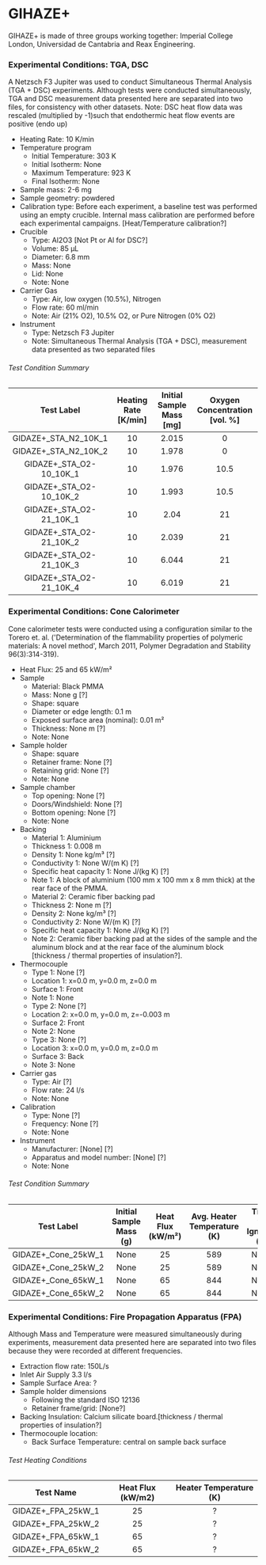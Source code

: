 # GIHAZE+ 
GIHAZE+ is made of three groups working together: Imperial College London, Universidad de Cantabria and Reax Engineering.

### Experimental Conditions: TGA, DSC
A Netzsch F3 Jupiter was used to conduct Simultaneous Thermal Analysis (TGA + DSC) experiments. Although tests were conducted simultaneously, TGA and DSC measurement data presented here are separated into two files, for consistency with other datasets.
Note: DSC heat flow data was rescaled (multiplied by -1)such that endothermic heat flow events are positive (endo up)

* Heating Rate: 10 K/min
* Temperature program
  - Initial Temperature: 303 K
  - Initial Isotherm: None
  - Maximum Temperature: 923 K
  - Final Isotherm: None
* Sample mass: 2-6 mg
* Sample geometry: powdered
* Calibration type: Before each experiment, a baseline test was performed using an empty crucible. Internal mass calibration are performed before each experimental campaigns. [Heat/Temperature calibration?]
* Crucible
  - Type: Al2O3 [Not Pt or Al for DSC?]
  - Volume: 85 µL
  - Diameter: 6.8 mm
  - Mass: None
  - Lid: None
  - Note: None
* Carrier Gas
  - Type: Air, low oxygen (10.5%), Nitrogen
  - Flow rate: 60  ml/min
  - Note: Air (21% O2), 10.5% O2, or Pure Nitrogen (0% O2)
* Instrument
  - Type: Netzsch F3 Jupiter
  - Note: Simultaneous Thermal Analysis (TGA + DSC), measurement data presented as two separated files

###### Test Condition Summary

| Test Label | Heating Rate [K/min] | Initial Sample Mass [mg] | Oxygen Concentration [vol. %] |
|:----------:|:--------------------:|:------------------------:|:------------------------------:|
|GIDAZE+\_STA\_N2\_10K\_1     | 10 | 2.015|  0   |  
|GIDAZE+\_STA\_N2\_10K\_2     | 10 | 1.978|  0   |  
|GIDAZE+\_STA\_O2\-10\_10K\_1 | 10 | 1.976| 10.5 |  
|GIDAZE+\_STA\_O2\-10\_10K\_2 | 10 | 1.993| 10.5 |  
|GIDAZE+\_STA\_O2\-21\_10K\_1 | 10 | 2.04 | 21   |
|GIDAZE+\_STA\_O2\-21\_10K\_2 | 10 | 2.039| 21   |  
|GIDAZE+\_STA\_O2\-21\_10K\_3 | 10 | 6.044| 21   |  
|GIDAZE+\_STA\_O2\-21\_10K\_4 | 10 | 6.019| 21   |   



### Experimental Conditions: Cone Calorimeter
Cone calorimeter tests were conducted using a configuration similar to the Torero et. al. ('Determination of the flammability properties of polymeric materials: A novel method', March 2011, Polymer Degradation and Stability 96(3):314-319).


* Heat Flux: 25 and 65 kW/m²
* Sample
  - Material: Black PMMA
  - Mass: None g [?]
  - Shape: square
  - Diameter or edge length: 0.1 m
  - Exposed surface area (nominal): 0.01 m²
  - Thickness: None m [?]
  - Note: None
* Sample holder
  - Shape: square
  - Retainer frame: None [?]
  - Retaining grid: None [?]
  - Note: None
* Sample chamber
  - Top opening: None [?]
  - Doors/Windshield: None [?]
  - Bottom opening: None [?]
  - Note: None
* Backing
  - Material 1: Aluminium
  - Thickness 1: 0.008 m
  - Density 1: None kg/m³ [?]
  - Conductivity 1: None W/(m K) [?]
  - Specific heat capacity 1: None J/(kg K) [?]
  - Note 1: A block of aluminium (100 mm x 100 mm x 8 mm thick) at the rear face of the PMMA.
  - Material 2: Ceramic fiber backing pad
  - Thickness 2: None m [?]
  - Density 2: None kg/m³ [?]
  - Conductivity 2: None W/(m K) [?]
  - Specific heat capacity 1: None J/(kg K) [?]
  - Note 2: Ceramic fiber backing pad at the sides of the sample and the aluminum block and at the rear face of the aluminum block [thickness / thermal properties of insulation?].
* Thermocouple
  - Type 1: None [?]
  - Location 1: x=0.0 m, y=0.0 m, z=0.0 m
  - Surface 1: Front
  - Note 1: None
  - Type 2: None [?]
  - Location 2: x=0.0 m, y=0.0 m, z=-0.003 m
  - Surface 2: Front
  - Note 2: None
  - Type 3: None [?]
  - Location 3: x=0.0 m, y=0.0 m, z=0.0 m
  - Surface 3: Back
  - Note 3: None
* Carrier gas
  - Type: Air [?]
  - Flow rate: 24 l/s
  - Note: None
* Calibration
  - Type: None [?]
  - Frequency: None [?]
  - Note: None
* Instrument
  - Manufacturer: [None] [?]
  - Apparatus and model number: [None] [?]
  - Note: None

###### Test Condition Summary

| Test Label | Initial Sample Mass (g) | Heat Flux (kW/m²) | Avg. Heater Temperature (K) | Time to Ignition (s) |
|:------:|:------:|:------:|:------:|:------:|
| GIDAZE+_Cone_25kW_1 | None | 25 | 589 | None |
| GIDAZE+_Cone_25kW_2 | None | 25 | 589 | None |
| GIDAZE+_Cone_65kW_1 | None | 65 | 844 | None |
| GIDAZE+_Cone_65kW_2 | None | 65 | 844 | None |




### Experimental Conditions: Fire Propagation Apparatus (FPA)
Although Mass and Temperature were measured simultaneously during experiments, measurement data presented here are separated into two files because they were recorded at different frequencies.

* Extraction flow rate: 150L/s
* Inlet Air Supply 3.3 l/s
* Sample Surface Area: ?
* Sample holder dimensions
    - Following the standard ISO 12136
    - Retainer frame/grid: [None?]
* Backing Insulation: Calcium silicate board.[thickness / thermal properties of insulation?]
* Thermocouple location:
    - Back Surface Temperature: central on sample back surface

###### Test Heating Conditions  
| Test Name | Heat Flux (kW/m2) | Heater Temperature (K) |
|----------|:------:|:---:|
| GIDAZE+_FPA_25kW_1 | 25 | ? |
| GIDAZE+_FPA_25kW_2 | 25 | ? |
| GIDAZE+_FPA_65kW_1 | 65 | ? |
| GIDAZE+_FPA_65kW_2 | 65 | ? |
